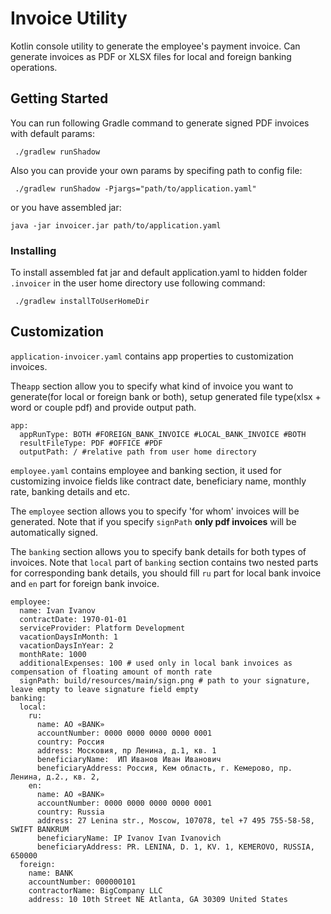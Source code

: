 # Invoice Utility
Kotlin console utility to generate the employee's payment invoice. 
Can generate invoices as PDF or XLSX files for local and foreign banking operations.  

## Getting Started

You can run following Gradle command to generate signed PDF invoices with default params:
```
 ./gradlew runShadow
```
Also you can provide your own params by specifing path to config file:
```
 ./gradlew runShadow -Pjargs="path/to/application.yaml"
```
or you have assembled jar:
```
java -jar invoicer.jar path/to/application.yaml
```
### Installing
To install assembled fat jar and default application.yaml to hidden folder `.invoicer` in the user home directory use following command:
```
 ./gradlew installToUserHomeDir
```

## Customization

`application-invoicer.yaml` contains app properties to customization invoices. 

The`app` section allow you to specify what kind of invoice you want to generate(for local or foreign bank or both), setup generated file type(xlsx + word or couple pdf) and provide output path. 

```
app:
  appRunType: BOTH #FOREIGN_BANK_INVOICE #LOCAL_BANK_INVOICE #BOTH
  resultFileType: PDF #OFFICE #PDF
  outputPath: / #relative path from user home directory
```

`employee.yaml` contains employee and banking section, it used for customizing invoice fields like contract date,
beneficiary name, monthly rate, banking details and etc.

The `employee` section allows you to specify 'for whom' invoices will be generated.
Note that if you specify `signPath` **only pdf invoices** will be automatically signed.

The `banking` section allows you to specify bank details for both types of invoices.
Note that `local` part of `banking` section contains two nested parts for corresponding bank details,
 you should fill `ru` part for local bank invoice and `en` part for foreign bank invoice.
 
 
```
employee:
  name: Ivan Ivanov
  contractDate: 1970-01-01
  serviceProvider: Platform Development
  vacationDaysInMonth: 1
  vacationDaysInYear: 2
  monthRate: 1000
  additionalExpenses: 100 # used only in local bank invoices as compensation of floating amount of month rate 
  signPath: build/resources/main/sign.png # path to your signature, leave empty to leave signature field empty
banking:
  local:
    ru:
      name: AO «BANK»
      accountNumber: 0000 0000 0000 0000 0001
      country: Россия
      address: Московия, пр Ленина, д.1, кв. 1
      beneficiaryName:  ИП Иванов Иван Иванович
      beneficiaryAddress: Россия, Кем область, г. Кемерово, пр. Ленина, д.2., кв. 2,
    en:
      name: AO «BANK»
      accountNumber: 0000 0000 0000 0000 0001
      country: Russia
      address: 27 Lenina str., Moscow, 107078, tel +7 495 755-58-58, SWIFT BANKRUM
      beneficiaryName: IP Ivanov Ivan Ivanovich
      beneficiaryAddress: PR. LENINA, D. 1, KV. 1, KEMEROVO, RUSSIA, 650000
  foreign:
    name: BANK
    accountNumber: 000000101
    contractorName: BigCompany LLC
    address: 10 10th Street NE Atlanta, GA 30309 United States
```
